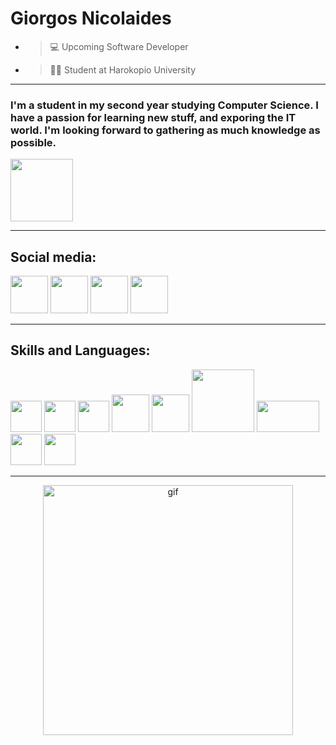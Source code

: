 # Giorgos Nicolaides

 -    >💻 Upcoming Software Developer 
 -    >👨‍🎓 Student at Harokopio University
---
### I'm a student in my second year studying Computer Science. I have a passion for learning new stuff, and exporing the IT world. I'm looking forward to gathering as much knowledge as possible.
<p allgn="left">
<img width=100pxl src="https://encrypted-tbn0.gstatic.com/images?q=tbn:ANd9GcRfIDGdplNCyiqGh9nqCuySl-E-BcZFA2-PKQ&usqp=CAU">

---
## Social media:
<p allign="left">
<a href="https://www.linkedin.com/in/giorgos-nicolaides-89a561231/">
<img width=60pxl src=https://upload.wikimedia.org/wikipedia/commons/thumb/c/ca/LinkedIn_logo_initials.png/640px-LinkedIn_logo_initials.png></a>
<a href="https://www.instagram.com/giorgos.nicolaides/">
<img width=60pxl src="https://png.pngtree.com/png-clipart/20180626/ourmid/pngtree-instagram-icon-instagram-logo-png-image_3584852.png"></a>
<a href="https://www.facebook.com/giorgos.nicolaides.927/">
<img width=60pxl src="https://www.edigitalagency.com.au/wp-content/uploads/Facebook-logo-blue-circle-large-transparent-png.png"></a>
<a href="https://twitter.com/g_nicolaides02">
<img width=60pxl src="https://upload.wikimedia.org/wikipedia/commons/thumb/6/6f/Logo_of_Twitter.svg/512px-Logo_of_Twitter.svg.png?20220821125553"></a>

---


## Skills and Languages:

<p allign="left">
<img width=50pxl src="https://upload.wikimedia.org/wikipedia/commons/1/19/C_Logo.png">
<img width=50pxl src="https://upload.wikimedia.org/wikipedia/commons/thumb/1/18/ISO_C%2B%2B_Logo.svg/1822px-ISO_C%2B%2B_Logo.svg.png">
<img width=50pxl src="https://brandslogos.com/wp-content/uploads/images/large/java-logo-1.png">
<img width=60pxl src="https://upload.wikimedia.org/wikipedia/commons/thumb/6/61/HTML5_logo_and_wordmark.svg/512px-HTML5_logo_and_wordmark.svg.png">
<img width=60pxl src="https://e1.pngegg.com/pngimages/326/868/png-clipart-css3-badge-blue-and-white-css-icon-thumbnail.png">
<img width=100pxl src="https://1000logos.net/wp-content/uploads/2020/09/JavaScript-Logo.png">
<img width=100pxl height=50pxl src="https://www.nicepng.com/png/detail/383-3839776_node-js-icon-png.png">
<img width=50pxl src="https://w7.pngwing.com/pngs/234/329/png-transparent-python-logo-thumbnail.png">
<img width=50pxl src="https://cdn.freebiesupply.com/logos/large/2x/mips-logo-png-transparent.png">
</p>

----



<p ><center><img allign="center" alt="gif" width=400pxl src="https://media1.giphy.com/media/qgQUggAC3Pfv687qPC/200.webp?cid=ecf05e47ehtw56c2trzu2rfw8dtw2bmd25q06zj4lqx4os9g&rid=200.webp&ct=g"></center></p>

